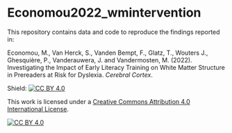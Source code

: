 # Economou2022_wmintervention

This repository contains data and code to reproduce the findings reported in:

Economou, M., Van Herck, S., Vanden Bempt, F., Glatz, T., Wouters J.,  Ghesquière, P., Vanderauwera, J. and Vandermosten, M. (2022). Investigating the Impact of Early Literacy Training on White Matter Structure in Prereaders at Risk for Dyslexia. *Cerebral Cortex*.

Shield: [![CC BY 4.0][cc-by-shield]][cc-by]

This work is licensed under a
[Creative Commons Attribution 4.0 International License][cc-by].

[![CC BY 4.0][cc-by-image]][cc-by]

[cc-by]: http://creativecommons.org/licenses/by/4.0/
[cc-by-image]: https://i.creativecommons.org/l/by/4.0/88x31.png
[cc-by-shield]: https://img.shields.io/badge/License-CC%20BY%204.0-lightgrey.svg
